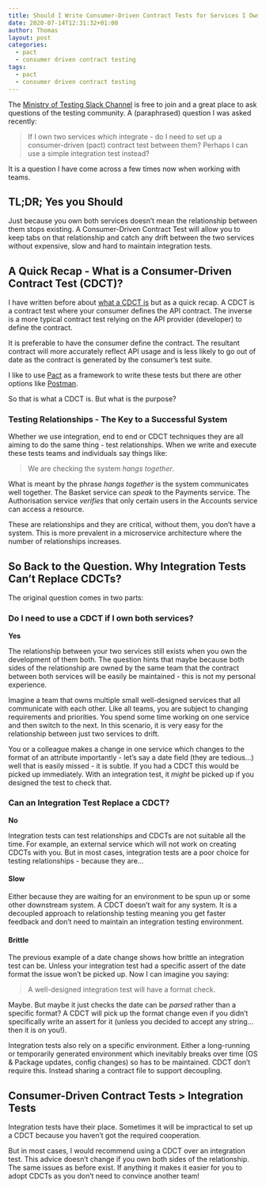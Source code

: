 ```yaml
---
title: Should I Write Consumer-Driven Contract Tests for Services I Own?
date: 2020-07-14T12:31:32+01:00
author: Thomas
layout: post
categories:
  - pact
  - consumer driven contract testing
tags:
  - pact
  - consumer driven contract testing
---
```


The [Ministry of Testing Slack Channel](https://www.ministryoftesting.com/slack_invite) is free to join and a great place to ask questions of the testing community. A (paraphrased) question I was asked recently:

> If I own two services which integrate - do I need to set up a consumer-driven (pact) contract test between them? Perhaps I can use a simple integration test instead?

It is a question I have come across a few times now when working with teams. 

## TL;DR; Yes you Should

Just because you own both services doesn’t mean the relationship between them stops existing. A Consumer-Driven Contract Test will allow you to keep tabs on that relationship and catch any drift between the two services without expensive, slow and hard to maintain integration tests.

## A Quick Recap - What is a Consumer-Driven Contract Test (CDCT)?

I have written before about [what a CDCT is](https://tomdriven.dev/.net%20core/c%23/contract%20testing/pact/test/2018/03/13/contract-testing-with-pact-in-net-core.html) but as a quick recap. A CDCT is a contract test where your consumer defines the API contract. The inverse is a more typical contract test relying on the API provider (developer) to define the contract.

It is preferable to have the consumer define the contract. The resultant contract will more accurately reflect API usage and is less likely to go out of date as the contract is generated by the consumer’s test suite.

I like to use [Pact](https://pact.io/) as a framework to write these tests but there are other options like [Postman](https://saucelabs.com/blog/intro-to-contract-testing-getting-started-with-postman).

So that is what a CDCT is. But what is the purpose?

### Testing Relationships - The Key to a Successful System

Whether we use integration, end to end or CDCT techniques they are all aiming to do the same thing - test relationships. When we write and execute these tests teams and individuals say things like:


> We are checking the system *hangs together*.

What is meant by the phrase *hangs together* is the system communicates well together. The Basket service can *speak* to the Payments service. The Authorisation service *verifies* that only certain users in the Accounts service can access a resource.

These are relationships and they are critical, without them, you don’t have a system. This is more prevalent in a microservice architecture where the number of relationships increases.

## So Back to the Question. Why Integration Tests Can’t Replace CDCTs?

The original question comes in two parts:

### Do I need to use a CDCT if I own both services?

**Yes**

The relationship between your two services still exists when you own the development of them both. The question hints that maybe because both sides of the relationship are owned by the same team that the contract between both services will be easily be maintained - this is not my personal experience.

Imagine a team that owns multiple small well-designed services that all communicate with each other. Like all teams, you are subject to changing requirements and priorities. You spend some time working on one service and then switch to the next. In this scenario, it is very easy for the relationship between just two services to drift.

You or a colleague makes a change in one service which changes to the format of an attribute importantly - let’s say a date field (they are tedious…) well that is easily missed - it is subtle. If you had a CDCT this would be picked up immediately. With an integration test, it *might* be picked up if you designed the test to check that.

### Can an Integration Test Replace a CDCT?

**No**

Integration tests can test relationships and CDCTs are not suitable all the time. For example, an external service which will not work on creating CDCTs with you. But in most cases, integration tests are a poor choice for testing relationships - because they are...

#### Slow

Either because they are waiting for an environment to be spun up or some other downstream system. A CDCT doesn’t wait for any system. It is a decoupled approach to relationship testing meaning you get faster feedback and don’t need to maintain an integration testing environment.

#### Brittle

The previous example of a date change shows how brittle an integration test can be. Unless your integration test had a specific assert of the date format the issue won’t be picked up. Now I can imagine you saying:

> A well-designed integration test will have a format check.

Maybe. But maybe it just checks the date can be *parsed* rather than a specific format? A CDCT will pick up the format change even if you didn’t specifically write an assert for it (unless you decided to accept any string… then it is on you!).

Integration tests also rely on a specific environment. Either a long-running or temporarily generated environment which inevitably breaks over time (OS & Package updates, config changes) so has to be maintained. CDCT don’t require this. Instead sharing a contract file to support decoupling.

## Consumer-Driven Contract Tests > Integration Tests

Integration tests have their place. Sometimes it will be impractical to set up a CDCT because you haven’t got the required cooperation.

But in most cases, I would recommend using a CDCT over an integration test. This advice doesn’t change if you own both sides of the relationship. The same issues as before exist. If anything it makes it easier for you to adopt CDCTs as you don’t need to convince another team!

